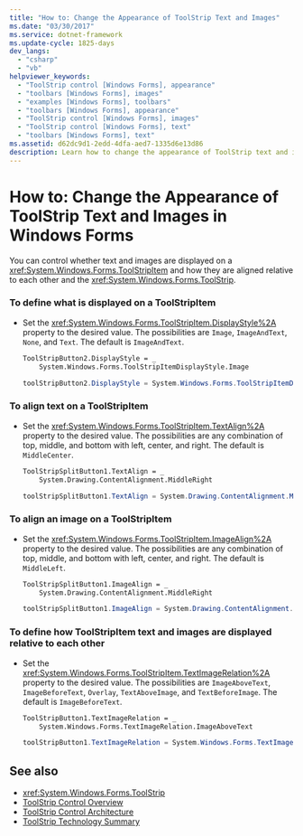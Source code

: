 ```yaml
---
title: "How to: Change the Appearance of ToolStrip Text and Images"
ms.date: "03/30/2017"
ms.service: dotnet-framework
ms.update-cycle: 1825-days
dev_langs:
  - "csharp"
  - "vb"
helpviewer_keywords:
  - "ToolStrip control [Windows Forms], appearance"
  - "toolbars [Windows Forms], images"
  - "examples [Windows Forms], toolbars"
  - "toolbars [Windows Forms], appearance"
  - "ToolStrip control [Windows Forms], images"
  - "ToolStrip control [Windows Forms], text"
  - "toolbars [Windows Forms], text"
ms.assetid: d62dc9d1-2edd-4dfa-aed7-1335d6e13d86
description: Learn how to change the appearance of ToolStrip text and images, as well as how they are displayed and aligned relative to each other, in Windows Forms.
---
```

# How to: Change the Appearance of ToolStrip Text and Images in Windows Forms

You can control whether text and images are displayed on a <xref:System.Windows.Forms.ToolStripItem> and how they are aligned relative to each other and the <xref:System.Windows.Forms.ToolStrip>.

### To define what is displayed on a ToolStripItem

- Set the <xref:System.Windows.Forms.ToolStripItem.DisplayStyle%2A> property to the desired value. The possibilities are `Image`, `ImageAndText`, `None`, and `Text`. The default is `ImageAndText`.

    ```vb
    ToolStripButton2.DisplayStyle = _
        System.Windows.Forms.ToolStripItemDisplayStyle.Image
    ```

    ```csharp
    toolStripButton2.DisplayStyle = System.Windows.Forms.ToolStripItemDisplayStyle.Image;
    ```

### To align text on a ToolStripItem

- Set the <xref:System.Windows.Forms.ToolStripItem.TextAlign%2A> property to the desired value. The possibilities are any combination of top, middle, and bottom with left, center, and right. The default is `MiddleCenter`.

    ```vb
    ToolStripSplitButton1.TextAlign = _
        System.Drawing.ContentAlignment.MiddleRight
    ```

    ```csharp
    toolStripSplitButton1.TextAlign = System.Drawing.ContentAlignment.MiddleRight;
    ```

### To align an image on a ToolStripItem

- Set the <xref:System.Windows.Forms.ToolStripItem.ImageAlign%2A> property to the desired value. The possibilities are any combination of top, middle, and bottom with left, center, and right. The default is `MiddleLeft`.

    ```vb
    ToolStripSplitButton1.ImageAlign = _
        System.Drawing.ContentAlignment.MiddleRight
    ```

    ```csharp
    toolStripSplitButton1.ImageAlign = System.Drawing.ContentAlignment.MiddleRight;
    ```

### To define how ToolStripItem text and images are displayed relative to each other

- Set the <xref:System.Windows.Forms.ToolStripItem.TextImageRelation%2A> property to the desired value. The possibilities are `ImageAboveText`, `ImageBeforeText`, `Overlay`, `TextAboveImage`, and `TextBeforeImage`. The default is `ImageBeforeText`.

    ```vb
    ToolStripButton1.TextImageRelation = _
        System.Windows.Forms.TextImageRelation.ImageAboveText
    ```

    ```csharp
    toolStripButton1.TextImageRelation = System.Windows.Forms.TextImageRelation.ImageAboveText;
    ```

## See also

- <xref:System.Windows.Forms.ToolStrip>
- [ToolStrip Control Overview](toolstrip-control-overview-windows-forms.md)
- [ToolStrip Control Architecture](toolstrip-control-architecture.md)
- [ToolStrip Technology Summary](toolstrip-technology-summary.md)
